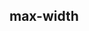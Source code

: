 ## max-width


<!-- CSSJSON.max-width.description -->

<!-- CSSJSON.max-width.syntax -->

<!-- CSSJSON.max-width.values -->

<!-- CSSJSON.max-width.defaultValue -->

<!-- CSSJSON.max-width.unixTags -->

<!-- CSSJSON.max-width.compatibility -->

<!-- CSSJSON.max-width.example -->

<!-- CSSJSON.max-width.reference -->
